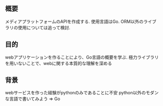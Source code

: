 ## 概要
メディアプラットフォームのAPIを作成する.
使用言語はGo.
ORM以外のライブラリの使用については追って検討.

## 目的
webアプリケーションを作ることにより、Go言語の概要を学ぶ.
極力ライブラリを用いないことで、webに関する本質的な理解を深める

## 背景
webサービスを作った経験がpythonのみであることに不安
python以外のモダンな言語で書いてみよう => Go
